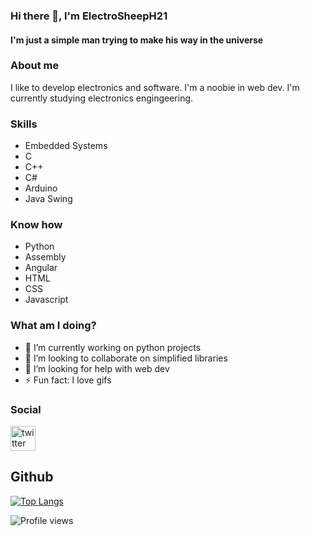 ### Hi there 👋, I'm ElectroSheepH21
#### I'm just a simple man trying to make his way in the universe

### About me
I like to develop electronics and software. I'm a noobie in web dev. I'm currently studying electronics engingeering.

### Skills
- Embedded Systems
- C
- C++
- C#
- Arduino
- Java Swing
### Know how
- Python
- Assembly
- Angular
- HTML
- CSS
- Javascript

### What am I doing?
- 🔭 I’m currently working on python projects
- 👯 I’m looking to collaborate on simplified libraries 
- 🤔 I’m looking for help with web dev 
- ⚡ Fun fact: I love gifs

### Social
[<img src='https://cdn.jsdelivr.net/npm/simple-icons@3.0.1/icons/twitter.svg' alt='twitter' height='40'>](https://twitter.com/ElectroSheepH21)

## Github
[![Top Langs](https://github-readme-stats.vercel.app/api/top-langs/?username=ElectroSheepH21)](https://github.com/anuraghazra/github-readme-stats)

![Profile views](https://gpvc.arturio.dev/ElectroSheepH21)  
